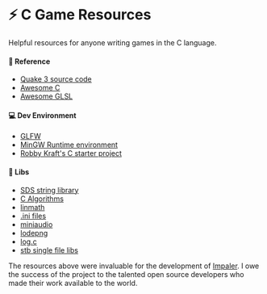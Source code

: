 # ⚡ C Game Resources

Helpful resources for anyone writing games in the C language.

#### 📖 Reference
 - [Quake 3 source code](https://github.com/id-Software/Quake-III-Arena)
 - [Awesome C](https://github.com/oz123/awesome-c)
 - [Awesome GLSL](https://github.com/vanrez-nez/awesome-glsl)

#### 💻 Dev Environment
 - [GLFW](https://github.com/glfw/glfw)
 - [MinGW Runtime environment](https://www.mingw-w64.org/)
 - [Robby Kraft's C starter project](https://github.com/robbykraft/World)

#### 🔨 Libs
 - [SDS string library](https://github.com/antirez/sds)
 - [C Algorithms](https://github.com/fragglet/c-algorithms)
 - [linmath](https://github.com/datenwolf/linmath.h)
 - [.ini files](https://github.com/rxi/ini)
 - [miniaudio](https://github.com/mackron/miniaudio)
 - [lodepng](https://github.com/lvandeve/lodepng)
 - [log.c](https://github.com/rxi/log.c)
 - [stb single file libs](https://github.com/nothings/stb)


The resources above were invaluable for the development of [Impaler](https://store.steampowered.com/app/1573090/Impaler/). I owe the success of the project to the talented open source developers who made their work available to the world.